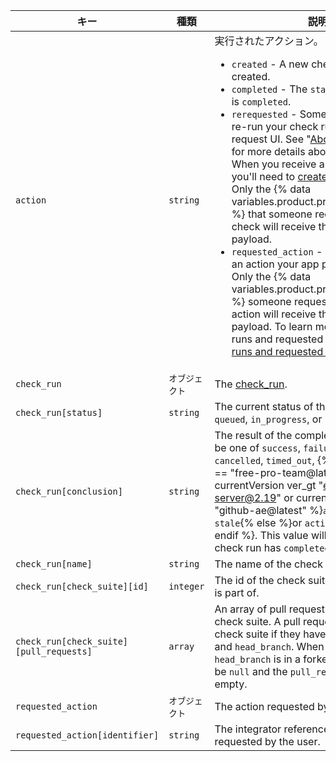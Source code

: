| キー                                      | 種類        | 説明                                                                                                                                                                                                                                                                                                                                                                                                |
| --------------------------------------- | --------- | ------------------------------------------------------------------------------------------------------------------------------------------------------------------------------------------------------------------------------------------------------------------------------------------------------------------------------------------------------------------------------------------------- |
| `action`                                | `string`  | 実行されたアクション。 Can be one of: <ul><li> `created` - A new check run was created.</li><li> `completed` - The `status` of the check run is `completed`.</li><li> `rerequested` - Someone requested to re-run your check run from the pull request UI. See "[About status checks](/articles/about-status-checks#checks)" for more details about the GitHub UI. When you receive a `rerequested` action, you'll need to [create a new check run](/v3/checks/runs/#create-a-check-run). Only the {% data variables.product.prodname_github_app %} that someone requests to re-run the check will receive the `rerequested` payload.</li><li> `requested_action` - Someone requested an action your app provides to be taken. Only the {% data variables.product.prodname_github_app %} someone requests to perform an action will receive the `requested_action` payload. To learn more about check runs and requested actions, see "[Check runs and requested actions](/v3/checks/runs/#check-runs-and-requested-actions)."</li></ul>                                                                                                                                                                                                                                                                                                                                               |
| `check_run`                             | `オブジェクト`  | The [check_run](/v3/checks/runs/#get-a-check-run).                                                                                                                                                                                                                                                                                                                                                |
| `check_run[status]`                     | `string`  | The current status of the check run. Can be `queued`, `in_progress`, or `completed`.                                                                                                                                                                                                                                                                                                              |
| `check_run[conclusion]`                 | `string`  | The result of the completed check run. Can be one of `success`, `failure`, `neutral`, `cancelled`, `timed_out`,  {% if currentVersion == "free-pro-team@latest" or currentVersion ver_gt "enterprise-server@2.19" or currentVersion == "github-ae@latest" %}`action_required` or `stale`{% else %}or `action_required`{% endif %}. This value will be `null` until the check run has `completed`. |
| `check_run[name]`                       | `string`  | The name of the check run.                                                                                                                                                                                                                                                                                                                                                                        |
| `check_run[check_suite][id]`            | `integer` | The id of the check suite that this check run is part of.                                                                                                                                                                                                                                                                                                                                         |
| `check_run[check_suite][pull_requests]` | `array`   | An array of pull requests that match this check suite. A pull request matches a check suite if they have the same `head_sha` and `head_branch`. When the check suite's `head_branch` is in a forked repository it will be `null` and the `pull_requests` array will be empty.                                                                                                                     |
| `requested_action`                      | `オブジェクト`  | The action requested by the user.                                                                                                                                                                                                                                                                                                                                                                 |
| `requested_action[identifier]`          | `string`  | The integrator reference of the action requested by the user.                                                                                                                                                                                                                                                                                                                                     |
